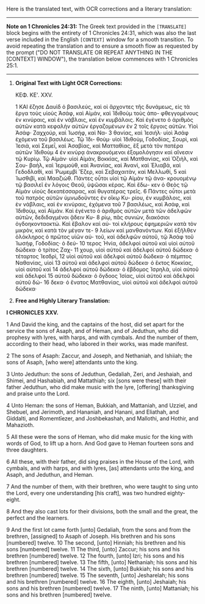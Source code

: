 Here is the translated text, with OCR corrections and a literary translation:

***

**Note on 1 Chronicles 24:31:** The Greek text provided in the `[TRANSLATE]` block begins with the entirety of 1 Chronicles 24:31, which was also the last verse included in the English `[CONTEXT]` window for a smooth transition. To avoid repeating the translation and to ensure a smooth flow as requested by the prompt ("DO NOT TRANSLATE OR REPEAT ANYTHING IN THE [CONTEXT] WINDOW"), the translation below commences with 1 Chronicles 25:1.

***

1.  **Original Text with Light OCR Corrections:**

    ΚΕΦ. ΚΕ'. XXV.

    1 ΚΑΙ ἔζησε Δαυὶδ ὁ βασιλεύς, καὶ οἱ ἄρχοντες τῆς δυνάμεως,
    εἰς τὰ ἔργα τοὺς υἱοὺς Ἀσάφ, καὶ Αἰμάν, καὶ Ἰδιθοὺμ τοὺς ἀπο-
    φθεγγομένους ἐν κινύραις, καὶ ἐν νάβλαις, καὶ ἐν κυμβάλοις. Καὶ
    ἐγένετο ὁ ἀριθμὸς αὐτῶν κατὰ κεφαλὴν αὐτῶν ἐργαζομένων ἐν
    2 τοῖς ἔργοις αὐτῶν. Υἱοὶ Ἀσάφ· Ζαχχούρ, καὶ Ἰωσήφ, καὶ Να-
    3 θανίας, καὶ Ἰεσιήλ· υἱοὶ Ἀσάφ ἐχόμενα τοῦ βασιλέως. Τῷ Ἰδι-
    θοὺμ· υἱοὶ Ἰδιθοὺμ, Γοδοδίας, Σουρὶ, καὶ Ἰεσιὰ, καὶ Σεμεΐ, καὶ
    Ἀσαβίας, καὶ Ματταθίας, ἓξ μετὰ τὸν πατέρα αὐτῶν Ἰδιθοὺμ
    4 ἐν κινύρᾳ ἀνακρουόμενοι ἐξομολόγησιν καὶ αἴνεσιν τῷ Κυρίῳ. Τῷ
    Αἰμὰν· υἱοὶ Αἰμὰν, Βοκκίας, καὶ Ματθανίας, καὶ Ὀζιὴλ, καὶ Σου-
    βαὴλ, καὶ Ἰεριμοὺθ, καὶ Ἀνανίας, καὶ Ἀνανὶ, καὶ Ἐλιαβὰ, καὶ
    Γεδοδλαθὶ, καὶ Ῥωμεμβὶ Ἔζερ, καὶ Σεβαχαιτὰν, καὶ Μελλωθί,
    5 καὶ Ἰωσθιβὶ, καὶ Μααζιώθ. Πάντες οὗτοι υἱοὶ τῷ Αἰμὰν τῷ ἀνα-
    κρουομένῳ τῷ βασιλεῖ ἐν λόγοις Θεοῦ, ὑψῶσαι κέρας. Καὶ ἔδω-
    κεν ὁ Θεὸς τῷ Αἰμὰν υἱοὺς δεκατέσσαρας, καὶ θυγατέρας τρεῖς.
    6 Πάντες οὗτοι μετὰ τοῦ πατρὸς αὐτῶν ὑμνωδοῦντες ἐν οἴκῳ Κυ-
    ρίου, ἐν κυμβάλοις, καὶ ἐν νάβλαις, καὶ ἐν κινύραις, ἐχόμενα τοῦ
    7 βασιλέως, καὶ Ἀσάφ, καὶ Ἰδιθοὺμ, καὶ Αἰμάν. Καὶ ἐγένετο ὁ
    ἀριθμὸς αὐτῶν μετὰ τῶν ἀδελφῶν αὐτῶν, δεδιδαγμένοι ᾄδειν Κυ-
    8 ρίῳ, πᾶς συνιὼν, διακόσιοι ὀγδοηκονταοκτώ. Καὶ ἔβαλον καὶ αὐ-
    τοὶ κλήρους ἐφημεριῶν κατὰ τὸν μικρὸν, καὶ κατὰ τὸν μέγαν τε-
    9 λείων καὶ μανθανόντων. Καὶ ἐξῆλθεν ὁλόκληρος ὁ πρῶτος υἱῶν αὐ-
    τοῦ, καὶ ἀδελφῶν αὐτοῦ, τῷ Ἀσάφ τοῦ Ἰωσήφ, Γοδοδίας· ὁ δεύ-
    10 τερος Ἡνία, ἀδελφοὶ αὐτοῦ καὶ υἱοὶ αὐτοῦ δώδεκα· ὁ τρίτος Ζαχ-
    11 χουρ, υἱοὶ αὐτοῦ καὶ ἀδελφοὶ αὐτοῦ δώδεκα· ὁ τέταρτος Ἰεσδρὶ,
    12 υἱοὶ αὐτοῦ καὶ ἀδελφοὶ αὐτοῦ δώδεκα· ὁ πέμπτος Ναθανίας, υἱοὶ
    13 αὐτοῦ καὶ ἀδελφοὶ αὐτοῦ δώδεκα· ὁ ἕκτος Κοκκίας, υἱοὶ αὐτοῦ καὶ
    14 ἀδελφοὶ αὐτοῦ δώδεκα· ὁ ἕβδομος Ἰσρηλὰ, υἱοὶ αὐτοῦ καὶ ἀδελφοὶ
    15 αὐτοῦ δώδεκα· ὁ ὄγδοος Ἰσίας, υἱοὶ αὐτοῦ καὶ ἀδελφοὶ αὐτοῦ δώ-
    16 δεκα· ὁ ἔνατος Ματθανίας, υἱοὶ αὐτοῦ καὶ ἀδελφοὶ αὐτοῦ δώδεκα·

2.  **Free and Highly Literary Translation:**

**I CHRONICLES XXV.**

1 And David the king, and the captains of the host, did set apart for the service the sons of Asaph, and of Heman, and of Jeduthun, who did prophesy with lyres, with harps, and with cymbals. And the number of them, according to their head, who labored in their works, was made manifest.

2 The sons of Asaph: Zaccur, and Joseph, and Nethaniah, and Ishiiah; the sons of Asaph, [who were] attendants unto the king.

3 Unto Jeduthun: the sons of Jeduthun, Gedaliah, Zeri, and Jeshaiah, and Shimei, and Hashabiah, and Mattathiah; six [sons were these] with their father Jeduthun, who did make music with the lyre, [offering] thanksgiving and praise unto the Lord.

4 Unto Heman: the sons of Heman, Bukkiah, and Mattaniah, and Uzziel, and Shebuel, and Jerimoth, and Hananiah, and Hanani, and Eliathah, and Giddalti, and Romemtīezer, and Joshbekashah, and Mallothi, and Hothir, and Mahazioth.

5 All these were the sons of Heman, who did make music for the king with words of God, to lift up a horn. And God gave to Heman fourteen sons and three daughters.

6 All these, with their father, did sing praises in the House of the Lord, with cymbals, and with harps, and with lyres, [as] attendants unto the king, and Asaph, and Jeduthun, and Heman.

7 And the number of them, with their brethren, who were taught to sing unto the Lord, every one understanding [his craft], was two hundred eighty-eight.

8 And they also cast lots for their divisions, both the small and the great, the perfect and the learners.

9 And the first lot came forth [unto] Gedaliah, from the sons and from the brethren, [assigned] to Asaph of Joseph. His brethren and his sons [numbered] twelve.
10 The second, [unto] Hinniah; his brethren and his sons [numbered] twelve.
11 The third, [unto] Zaccur; his sons and his brethren [numbered] twelve.
12 The fourth, [unto] Izri; his sons and his brethren [numbered] twelve.
13 The fifth, [unto] Nethaniah; his sons and his brethren [numbered] twelve.
14 The sixth, [unto] Bukkiah; his sons and his brethren [numbered] twelve.
15 The seventh, [unto] Jesharelah; his sons and his brethren [numbered] twelve.
16 The eighth, [unto] Jeshaiah; his sons and his brethren [numbered] twelve.
17 The ninth, [unto] Mattaniah; his sons and his brethren [numbered] twelve.